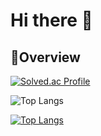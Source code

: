 # Hi there 👋

## 📁Overview
  [![Solved.ac Profile](http://mazassumnida.wtf/api/v2/generate_badge?boj=seg7577)](https://solved.ac/seg7577/)

  ![Top Langs](https://github-readme-stats.vercel.app/api/top-langs/?username=M-SE0K&hide=html,css,jupyter%20notebook&layout=donut)

[![Top Langs](https://github-readme-stats.vercel.app/api/top-langs/?username=M-SE0K&hide=html,css)](https://github.com/anuraghazra/github-readme-stats)
